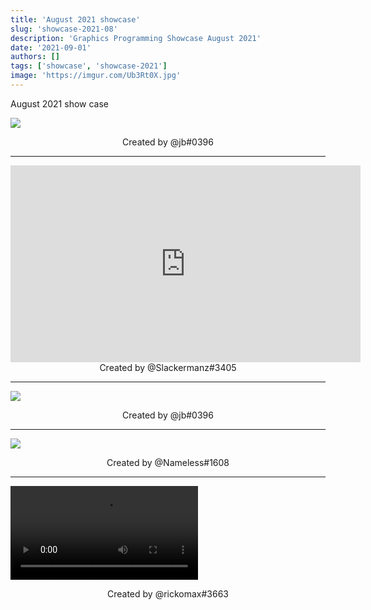 ```yaml
---
title: 'August 2021 showcase'
slug: 'showcase-2021-08'
description: 'Graphics Programming Showcase August 2021'
date: '2021-09-01'
authors: []
tags: ['showcase', 'showcase-2021']
image: 'https://imgur.com/Ub3Rt0X.jpg'
---
```


August 2021 show case

![](https://imgur.com/8jLdhMM.png)
<!-- truncate -->
<center>Created by @jb#0396</center>

<hr/>

<iframe width="560" height="315" src="https://www.youtube.com/embed/MSINHosdRjU" title="YouTube" frameborder="0" allow="encrypted-media; picture-in-picture" allowfullscreen>
</iframe>
<center>Created by @Slackermanz#3405</center>

<hr />

![](https://imgur.com/8jLdhMM.png)
<center>Created by @jb#0396</center>

<hr />

![](https://imgur.com/Ub3Rt0X.jpg)
<center>Created by @Nameless#1608</center>

<hr />

<video src="https://imgur.com/5jrf5Y9.mp4"></video>
<center>Created by @rickomax#3663</center>